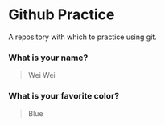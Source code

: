 # Github Practice

A repository with which to practice using git.

### What is your name?

> Wei Wei


### What is your favorite color?

> Blue